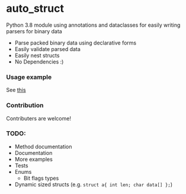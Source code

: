 # auto_struct
Python 3.8 module using annotations and dataclasses for easily writing parsers for binary data
- Parse packed binary data using declarative forms
- Easily validate parsed data
- Easily nest structs
- No Dependencies :)

### Usage example
See [this](https://github.com/Valmarelox/auto_struct/blob/master/examples/elf_header_parser.py)

### Contribution
Contributers are welcome!

### TODO:
- Method documentation
- Documentation
- More examples
- Tests
- Enums
  - Bit flags types
- Dynamic sized structs (e.g. `struct a{ int len; char data[] };`)
